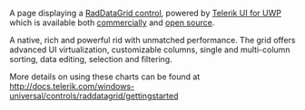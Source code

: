 A page displaying a [RadDataGrid control](http://www.telerik.com/universal-windows-platform-ui/grid), powered by [Telerik UI for UWP](http://www.telerik.com/universal-windows-platform-ui) which is available both [commercially](http://www.telerik.com/purchase/universal-windows-platform) and [open source](https://github.com/telerik/UI-For-UWP).

A native, rich and powerful rid with unmatched performance. The grid offers advanced UI virtualization, customizable columns, single and multi-column sorting, data editing, selection and filtering.

More details on using these charts can be found at http://docs.telerik.com/windows-universal/controls/raddatagrid/gettingstarted